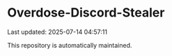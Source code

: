 # Overdose-Discord-Stealer

Last updated: 2025-07-14 04:57:11

This repository is automatically maintained.
